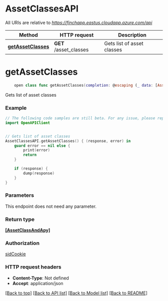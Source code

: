 # AssetClassesAPI

All URIs are relative to *https://finchapp.eastus.cloudapp.azure.com/api*

Method | HTTP request | Description
------------- | ------------- | -------------
[**getAssetClasses**](AssetClassesAPI.md#getassetclasses) | **GET** /asset_classes | Gets list of asset classes


# **getAssetClasses**
```swift
    open class func getAssetClasses(completion: @escaping (_ data: [AssetClassAndApy]?, _ error: Error?) -> Void)
```

Gets list of asset classes

### Example 
```swift
// The following code samples are still beta. For any issue, please report via http://github.com/OpenAPITools/openapi-generator/issues/new
import OpenAPIClient


// Gets list of asset classes
AssetClassesAPI.getAssetClasses() { (response, error) in
    guard error == nil else {
        print(error)
        return
    }

    if (response) {
        dump(response)
    }
}
```

### Parameters
This endpoint does not need any parameter.

### Return type

[**[AssetClassAndApy]**](AssetClassAndApy.md)

### Authorization

[sidCookie](../README.md#sidCookie)

### HTTP request headers

 - **Content-Type**: Not defined
 - **Accept**: application/json

[[Back to top]](#) [[Back to API list]](../README.md#documentation-for-api-endpoints) [[Back to Model list]](../README.md#documentation-for-models) [[Back to README]](../README.md)

